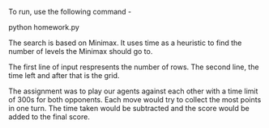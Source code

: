 To run, use the following command -

python homework.py

The search is based on Minimax. It uses time as a heuristic to find the number of levels the Minimax should go to. 

The first line of input respresents the number of rows. The second line, the time left and after that is the grid.

The assignment was to play our agents against each other with a time limit of 300s for both opponents. Each move would try to collect 
the most points in one turn. The time taken would be subtracted and the score would be added to the final score.
